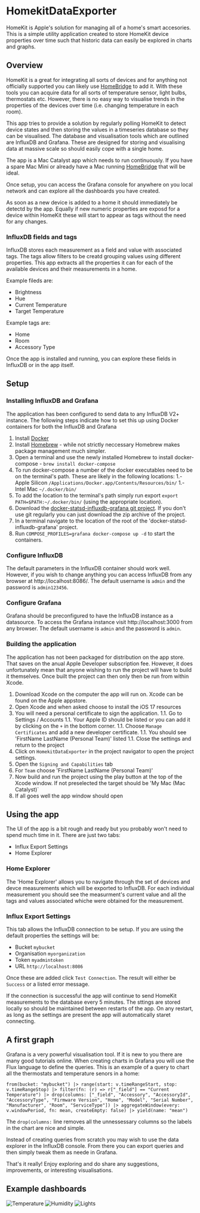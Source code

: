 # HomekitDataExporter

HomeKit is Apple's solution for managing all of a home's smart accesories. This is a simple utility application created to store HomeKit device properties over time such that historic data can easily be explored in charts and graphs.

## Overview

HomeKit is a great for integrating all sorts of devices and for anything not officially supported you can likely use [HomeBridge](https://homebridge.io) to add it. With these tools you can acquire data for all sorts of temperature sensor, light bulbs, thermostats etc. However, there is no easy way to visualise trends in the properties of the devices over time (i.e. changing temperature in each room). 

This app tries to provide a solution by regularly polling HomeKit to detect device states and then storing the values in a timeseries database so they can be visualised. The database and visualisation tools which are outlined are InfluxDB and Grafana. These are designed for storing and visualising data at massive scale so should easily cope with a single home.

The app is a Mac Catalyst app which needs to run continuously. If you have a spare Mac Mini or already have a Mac running [HomeBridge](https://homebridge.io) that will be ideal.

Once setup, you can access the Grafana console for anywhere on you local network and can explore all the dashboards you have created.

As soon as a new device is added to a home it should immediately be detectd by the app. Equally if new numeric properties are exposd for a device within HomeKit these will start to appear as tags without the need for any changes.

### InfluxDB fields and tags

InfluxDB stores each measurement as a field and value with associated tags. The tags allow filters to be creatd grouping values using different properties. This app extracts all the properties it can for each of the available devices and their measurements in a home.

Example fileds are:
* Brightness
* Hue
* Current Temperature
* Target Temperature

Example tags are:
* Home
* Room
* Accessory Type

Once the app is installed and running, you can explore these fields in InfluxDB or in the app itself.

## Setup

### Installing InfluxDB and Grafana

The application has been configured to send data to any InfluxDB V2+ instance. The following steps indicate how to set this up using Docker containers for both the InfluxDB and Grafana

1. Install [Docker](https://docs.docker.com/desktop/install/mac-install/)
1. Install [Homebrew](https://docs.brew.sh/Installation) - while not strictly neccessary Homebrew makes package management much simpler.
1. Open a terminal and use the newly installed Homebrew to install docker-compose - `brew install docker-compose`
1. To run docker-compose a number of the docker executables need to be on the terminal's path. These are likely in the following locations:
1.- Apple Silicon `/Applications/Docker.app/Contents/Resources/bin/`
1.- Intel Mac `~/.docker/bin/`
1. To add the location to the terminal's path simply run export `export PATH=$PATH:~/.docker/bin/` (using the appropriate location). 
1. Download the [docker-statsd-influxdb-grafana git project](https://github.com/samuelebistoletti/docker-statsd-influxdb-grafana). If you don't use git regularly you can just download the zip archive of the project.
1. In a terminal navigate to the location of the root of the 'docker-statsd-influxdb-grafana' project.
1. Run `COMPOSE_PROFILES=grafana docker-compose up -d` to start the containers.

### Configure InfluxDB

The default parameters in the InfluxDB container should work well. However, if you wish to change anything you can access InfluxDB from any browser at http://localhost:8086/. The default username is `admin` and the password is `admin123456`.

### Configure Grafana

Grafana should be preconfigured to have the InfluxDB instance as a datasource. To access the Grafana instance visit http://localhost:3000 from any browser. The default username is `admin` and the password is `admin`.

### Building the application

The application has not been packaged for distribution on the app store. That saves on the anual Apple Developer subscription fee. However, it does unfortunately mean that anyone wishing to run the project will have to build it themselves. Once built the project can then only then be run from within Xcode. 

1. Download Xcode on the computer the app will run on. Xcode can be found on the Apple appstore.
1. Open Xcode and when asked choose to install the iOS 17 resources
1. You will need a personal certificate to sign the application.
1.1. Go to Settings / Accounts
1.1. Your Apple ID should be listed or you can add it by clicking on the `+` in the bottom corner.
1.1. Choose `Manage Certificates` and add a new developer certificate. 
1.1. You should see 'FirstName LastName (Personal Team)' listed
1.1. Close the settings and return to the project
1. Click on `HomekitDataExporter` in the project navigator to open the project settings.
1. Open the `Signing and Capabilities` tab
1. For `Team` choose 'FirstName LastName (Personal Team)'
1. Now build and run the project using the play button at the top of the Xcode window. If not preselected the target should be 'My Mac (Mac Catalyst)`
1. If all goes well the app window should open

## Using the app

The UI of the app is a bit rough and ready but you probably won't need to spend much time in it. There are just two tabs:
* Influx Export Settings
* Home Explorer

### Home Explorer

The 'Home Explorer' allows you to navigate through the set of devices and devce measurements which will be exported to InfluxDB. For each individual measurement you should see the measurment's current value and all the tags and values associated whiche were obtained for the measurement.

### Influx Export Settings

This tab allows the InfluxDB connection to be setup. If you are using the default properties the settings will be:
* Bucket `mybucket`
* Organisation `myorganization`
* Token `myadmintoken`
* URL `http://localhost:8086`

Once these are added click `Test Connection`. The result will either be `Success` or a listed error message.

If the connection is successful the app will continue to send HomeKit measurements to the database every 5 minutes. The sttings are stored locally so should be maintained between restarts of the app. On any restart, as long as the settings are present the app will automatically staret connecting.

## A first graph

Grafana is a very powerful visualisation tool. If it is new to you there are many good tutorials online. When creating charts in Grafana you will use the Flux language to define the queries. This is an example of a query to chart all the thermostats and temperature senors in a home:

`from(bucket: "mybucket")
  |> range(start: v.timeRangeStart, stop: v.timeRangeStop)
  |> filter(fn: (r) => r["_field"] == "Current Temperature")
  |> drop(columns: ["_field", "Accessory", "AccessoryId", "AccessoryType", "Firmware Version", "Home", "Model", "Serial Number", "Manufacturer", "Room", "ServiceType"])
  |> aggregateWindow(every: v.windowPeriod, fn: mean, createEmpty: false)
  |> yield(name: "mean")`

The `drop(columns:` line removes all the unnessessary columns so the labels in the chart are nice and simple. 

Instead of creating queries from scratch you may wish to use the data explorer in the InfluxDB console. From there you can export queries and then simply tweak them as neede in Grafana.

That's it really! Enjoy exploring and do share any suggestions, improvements, or interesting visualisations.

## Example dashboards

![Temperature](./Screenshots/Temperature.png)
![Humidity](./Screenshots/Humidity.png)
![Lights](./Screenshots/Lights.png)
